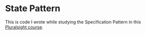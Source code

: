 # State Pattern

This is code I wrote while studying the Specification Pattern in this [Pluralsight course](https://app.pluralsight.com/library/courses/c-sharp-design-patterns-state/table-of-contents).
